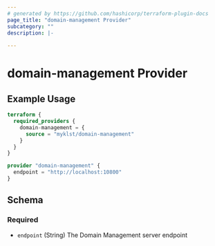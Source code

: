 ```yaml
---
# generated by https://github.com/hashicorp/terraform-plugin-docs
page_title: "domain-management Provider"
subcategory: ""
description: |-
  
---
```


# domain-management Provider



## Example Usage

```terraform
terraform {
  required_providers {
    domain-management = {
      source = "myklst/domain-management"
    }
  }
}

provider "domain-management" {
  endpoint = "http://localhost:10800"
}
```

<!-- schema generated by tfplugindocs -->
## Schema

### Required

- `endpoint` (String) The Domain Management server endpoint

